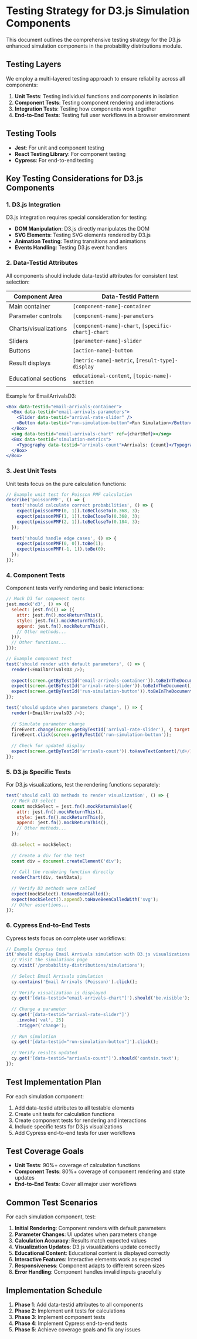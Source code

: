 # Testing Strategy for D3.js Simulation Components

This document outlines the comprehensive testing strategy for the D3.js enhanced simulation components in the probability distributions module.

## Testing Layers

We employ a multi-layered testing approach to ensure reliability across all components:

1. **Unit Tests**: Testing individual functions and components in isolation
2. **Component Tests**: Testing component rendering and interactions
3. **Integration Tests**: Testing how components work together
4. **End-to-End Tests**: Testing full user workflows in a browser environment

## Testing Tools

- **Jest**: For unit and component testing
- **React Testing Library**: For component testing
- **Cypress**: For end-to-end testing

## Key Testing Considerations for D3.js Components

### 1. D3.js Integration

D3.js integration requires special consideration for testing:

- **DOM Manipulation**: D3.js directly manipulates the DOM
- **SVG Elements**: Testing SVG elements rendered by D3.js
- **Animation Testing**: Testing transitions and animations
- **Events Handling**: Testing D3.js event handlers

### 2. Data-Testid Attributes

All components should include data-testid attributes for consistent test selection:

| Component Area | Data-Testid Pattern |
|---------------|---------------------|
| Main container | `[component-name]-container` |
| Parameter controls | `[component-name]-parameters` |
| Charts/visualizations | `[component-name]-chart`, `[specific-chart]-chart` |
| Sliders | `[parameter-name]-slider` |
| Buttons | `[action-name]-button` |
| Result displays | `[metric-name]-metric`, `[result-type]-display` |
| Educational sections | `educational-content`, `[topic-name]-section` |

Example for EmailArrivalsD3:
```jsx
<Box data-testid="email-arrivals-container">
  <Box data-testid="email-arrivals-parameters">
    <Slider data-testid="arrival-rate-slider" />
    <Button data-testid="run-simulation-button">Run Simulation</Button>
  </Box>
  <svg data-testid="email-arrivals-chart" ref={chartRef}></svg>
  <Box data-testid="simulation-metrics">
    <Typography data-testid="arrivals-count">Arrivals: {count}</Typography>
  </Box>
</Box>
```

### 3. Jest Unit Tests

Unit tests focus on the pure calculation functions:

```javascript
// Example unit test for Poisson PMF calculation
describe('poissonPMF', () => {
  test('should calculate correct probabilities', () => {
    expect(poissonPMF(0, 1)).toBeCloseTo(0.368, 3);
    expect(poissonPMF(1, 1)).toBeCloseTo(0.368, 3);
    expect(poissonPMF(2, 1)).toBeCloseTo(0.184, 3);
  });
  
  test('should handle edge cases', () => {
    expect(poissonPMF(0, 0)).toBe(1);
    expect(poissonPMF(-1, 1)).toBe(0);
  });
});
```

### 4. Component Tests

Component tests verify rendering and basic interactions:

```javascript
// Mock D3 for component tests
jest.mock('d3', () => ({
  select: jest.fn(() => ({
    attr: jest.fn().mockReturnThis(),
    style: jest.fn().mockReturnThis(),
    append: jest.fn().mockReturnThis(),
    // Other methods...
  })),
  // Other functions...
}));

// Example component test
test('should render with default parameters', () => {
  render(<EmailArrivalsD3 />);
  
  expect(screen.getByTestId('email-arrivals-container')).toBeInTheDocument();
  expect(screen.getByTestId('arrival-rate-slider')).toBeInTheDocument();
  expect(screen.getByTestId('run-simulation-button')).toBeInTheDocument();
});

test('should update when parameters change', () => {
  render(<EmailArrivalsD3 />);
  
  // Simulate parameter change
  fireEvent.change(screen.getByTestId('arrival-rate-slider'), { target: { value: 20 } });
  fireEvent.click(screen.getByTestId('run-simulation-button'));
  
  // Check for updated display
  expect(screen.getByTestId('arrivals-count')).toHaveTextContent(/\d+/);
});
```

### 5. D3.js Specific Tests

For D3.js visualizations, test the rendering functions separately:

```javascript
test('should call D3 methods to render visualization', () => {
  // Mock D3 select
  const mockSelect = jest.fn().mockReturnValue({
    attr: jest.fn().mockReturnThis(),
    style: jest.fn().mockReturnThis(),
    append: jest.fn().mockReturnThis(),
    // Other methods...
  });
  
  d3.select = mockSelect;
  
  // Create a div for the test
  const div = document.createElement('div');
  
  // Call the rendering function directly
  renderChart(div, testData);
  
  // Verify D3 methods were called
  expect(mockSelect).toHaveBeenCalled();
  expect(mockSelect().append).toHaveBeenCalledWith('svg');
  // Other assertions...
});
```

### 6. Cypress End-to-End Tests

Cypress tests focus on complete user workflows:

```javascript
// Example Cypress test
it('should display Email Arrivals simulation with D3.js visualizations', () => {
  // Visit the simulations page
  cy.visit('/probability-distributions/simulations');
  
  // Select Email Arrivals simulation
  cy.contains('Email Arrivals (Poisson)').click();
  
  // Verify visualization is displayed
  cy.get('[data-testid="email-arrivals-chart"]').should('be.visible');
  
  // Change a parameter
  cy.get('[data-testid="arrival-rate-slider"]')
    .invoke('val', 25)
    .trigger('change');
  
  // Run simulation
  cy.get('[data-testid="run-simulation-button"]').click();
  
  // Verify results updated
  cy.get('[data-testid="arrivals-count"]').should('contain.text');
});
```

## Test Implementation Plan

For each simulation component:

1. Add data-testid attributes to all testable elements
2. Create unit tests for calculation functions
3. Create component tests for rendering and interactions
4. Include specific tests for D3.js visualizations
5. Add Cypress end-to-end tests for user workflows

## Test Coverage Goals

- **Unit Tests**: 90%+ coverage of calculation functions
- **Component Tests**: 80%+ coverage of component rendering and state updates
- **End-to-End Tests**: Cover all major user workflows

## Common Test Scenarios

For each simulation component, test:

1. **Initial Rendering**: Component renders with default parameters
2. **Parameter Changes**: UI updates when parameters change
3. **Calculation Accuracy**: Results match expected values
4. **Visualization Updates**: D3.js visualizations update correctly
5. **Educational Content**: Educational content is displayed correctly
6. **Interactive Features**: Interactive elements work as expected
7. **Responsiveness**: Component adapts to different screen sizes
8. **Error Handling**: Component handles invalid inputs gracefully

## Implementation Schedule

1. **Phase 1**: Add data-testid attributes to all components
2. **Phase 2**: Implement unit tests for calculations
3. **Phase 3**: Implement component tests
4. **Phase 4**: Implement Cypress end-to-end tests
5. **Phase 5**: Achieve coverage goals and fix any issues